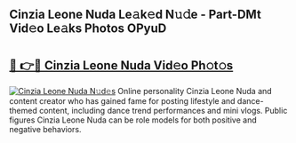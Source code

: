 ## Cinzia Leone Nuda Le𝚊k𝚎d N𝚞𝚍e - Part-DMt Vid𝚎o Le𝚊ks Photos OPyuD

# <h2><a href="http://fbfc0ey.evod.top/?m=Cinzia+Leone+Nuda">🔗 👉🔴 Cinzia Leone Nuda Vid𝚎o Ph𝚘t𝚘s</a></h2>

[![Cinzia Leone Nuda N𝚞d𝚎s](https://i.imgur.com/8V9OHl7.gif)](http://fbfc0ey.evod.top/?m=Cinzia+Leone+Nuda)
Online personality Cinzia Leone Nuda and content creator who has gained fame for posting lifestyle and dance-themed content, including dance trend performances and mini vlogs. Public figures Cinzia Leone Nuda can be role models for both positive and negative behaviors. 
